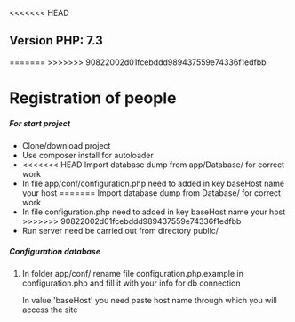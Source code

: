 <<<<<<< HEAD
<h2>Version PHP: 7.3</h2>
=======
>>>>>>> 90822002d01fcebddd989437559e74336f1edfbb
<h1>Registration of people</h1>
<h5>For start project</h5>
<ul>
<li>
Clone/download project
</li>
<li>
Use composer install for autoloader
</li>
<li>
<<<<<<< HEAD
Import database dump from app/Database/ for correct work
</li>
<li>
In file app/conf/configuration.php need to added in key baseHost name your host
=======
Import database dump from Database/ for correct work
</li>
<li>
In file configuration.php need to added in key baseHost name your host
>>>>>>> 90822002d01fcebddd989437559e74336f1edfbb
</li>
<li>
Run server need be carried out from directory public/
</li>
</ul>
</ol> 
<h5>Configuration database</h5>
<ol>
<li>
In folder app/conf/ rename file configuration.php.example in configuration.php and fill it with your info for db connection

In value 'baseHost' you need paste host name through which you will access the site
</li>
</ol>